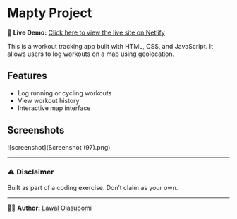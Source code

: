 # Mapty Project

🚀 **Live Demo:** [Click here to view the live site on Netlify](https://olasubomimapty.netlify.app/)

This is a workout tracking app built with HTML, CSS, and JavaScript. It allows users to log workouts on a map using geolocation.

## Features

- Log running or cycling workouts
- View workout history
- Interactive map interface

## Screenshots

![screenshot](Screenshot (97).png)

---

### ⚠️ Disclaimer

Built as part of a coding exercise. Don’t claim as your own.

---

👨‍💻 **Author:** [Lawal Olasubomi](https://x.com/profcruis)
